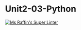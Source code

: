 # Unit2-03-Python
[![Ms Raffin's Super Linter](https://github.com/ICS3C-Programming-BoluwatifeD/Unit2-03-Python/workflows/Mr%20Coxall's%20Super%20Linter/badge.svg)](https://github.com/ICS3C-Programming-BoluwatifeD/Unit2-03-Python/actions/)
